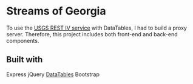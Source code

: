 # Streams of Georgia

To use the [USGS REST IV service](http://waterservices.usgs.gov/rest/) with DataTables, I had to build a proxy server. Therefore, this project includes both front-end and back-end components.

## Built with
Express
jQuery
[DataTables](https://datatables.net/)
Bootstrap
